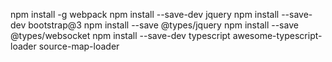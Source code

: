
npm install -g webpack
npm install --save-dev jquery
npm install --save-dev bootstrap@3
npm install --save @types/jquery
npm install --save @types/websocket
npm install --save-dev typescript awesome-typescript-loader source-map-loader